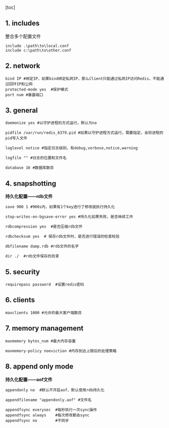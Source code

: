 [toc]

## 1. includes

整合多个配置文件

```
include .\path\to\local.conf
include c:\path\to\other.conf
```

## 2. network

```
bind IP #绑定IP，如果bind绑定私网IP，那么Client只能通过私网IP访问Redis，不能通过回环IP和公网
protected-mode yes  #保护模式
port num #暴露端口

```

## 3. general

```
daemonize yes #以守护进程的方式运行，默认为no

pidfile /var/run/redis_6379.pid #如果以守护进程方式运行，需要指定，会将进程的pid写入文件

loglevel notice #指定日志级别，有debug,verbose,notice,warning

logfile "" #日志的位置和文件名

database 16 #数据库数目
```

## 4. snapshotting

**持久化配置——rdb文件**

```
save 900 1 #900s内，如果有1个key进行了修改就执行持久化

stop-writes-on-bgsave-error yes #持久化如果失败，是否继续工作

rdbcompression yes  #是否压缩rdb文件
 
rdbchecksum yes  # 保存rdb文件时，是否进行错误的检查校验

dbfilename dump.rdb #rdb文件的名字

dir ./  #rdb文件保存的目录
```

## 5. security

```
requirepass password  #设置redis密码
```



## 6. clients

```
maxclients 1000 #允许的最大客户端数目
```



## 7. memory management

```
maxmemory bytes_num #最大内存容量

maxmemory-policy noeviction #内存到达上限后的处理策略
```



## 8. append only mode

**持久化配置——aof文件**

```
appendonly no  #默认不开启aof，默认使用rdb持久化

appendfilename "appendonly.aof" #文件名

appendfsync everysec  #每秒执行一次sync操作
appendfsync always    #每次修改都会sync
appendfsync no        #不同步
```

